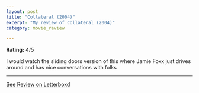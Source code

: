 ```yaml
---
layout: post
title: "Collateral (2004)"
excerpt: "My review of Collateral (2004)"
category: movie_review

---
```


**Rating:** 4/5

I would watch the sliding doors version of this where Jamie Foxx just drives around and has nice conversations with folks

<hr>

[See Review on Letterboxd](https://boxd.it/25TiDL)
